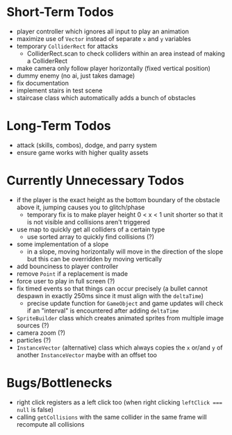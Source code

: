 # Short-Term Todos
- player controller which ignores all input to play an animation
- maximize use of `Vector` instead of separate `x` and `y` variables
- temporary `ColliderRect` for attacks
    - ColliderRect.scan to check colliders within an area instead of making a ColliderRect
- make camera only follow player horizontally (fixed vertical position)
- dummy enemy (no ai, just takes damage)
- fix documentation
- implement stairs in test scene
- staircase class which automatically adds a bunch of obstacles
# Long-Term Todos
- attack (skills, combos), dodge, and parry system
- ensure game works with higher quality assets
# Currently Unnecessary Todos
- if the player is the exact height as the bottom boundary of the obstacle above it, jumping causes you to glitch/phase
    - temporary fix is to make player height 0 < x < 1 unit shorter so that it is not visible and collisions aren't triggered
- use map to quickly get all colliders of a certain type
    - use sorted array to quickly find collisions (?)
- some implementation of a slope
    - in a slope, moving horizontally will move in the direction of the slope but this can be overridden by moving vertically
- add bounciness to player controller
- remove `Point` if a replacement is made
- force user to play in full screen (?)
- fix timed events so that things can occur precisely (a bullet cannot despawn in exactly 250ms since it must align with the `deltaTime`)
    - precise update function for `GameObject` and game updates will check if an "interval" is encountered after adding `deltaTime` 
- `SpriteBuilder` class which creates animated sprites from multiple image sources (?)
- camera zoom (?)
- particles (?)
- `InstanceVector` (alternative) class which always copies the `x` or/and `y` of another `InstanceVector` maybe with an offset too
# Bugs/Bottlenecks
- right click registers as a left click too (when right clicking `leftClick === null` is false)
- calling `getCollisions` with the same collider in the same frame will recompute all collisions